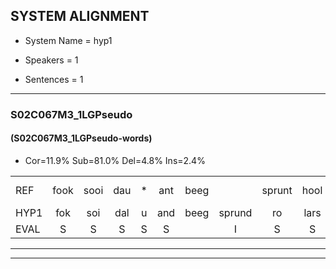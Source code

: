 
## SYSTEM ALIGNMENT

- System Name = hyp1

- Speakers = 1

- Sentences = 1

---

### S02C067M3_1LGPseudo

#### (S02C067M3_1LGPseudo-words)

- Cor=11.9%	Sub=81.0%	Del=4.8%	Ins=2.4%

|  |  |  |  |  |  |  |  |  |  |  |  |  |  |  |  |  |  |  |  |  |  |  |  |  |  |  |  |  |  |  |  |  |  |  |  |  |  |  |  |  |  |  |
|:--- |:---:|:---:|:---:|:---:|:---:|:---:|:---:|:---:|:---:|:---:|:---:|:---:|:---:|:---:|:---:|:---:|:---:|:---:|:---:|:---:|:---:|:---:|:---:|:---:|:---:|:---:|:---:|:---:|:---:|:---:|:---:|:---:|:---:|:---:|:---:|:---:|:---:|:---:|:---:|:---:|:---:|:---:|
| REF | fook | sooi | dau | * | ant | beeg |  | sprunt | hool | larst | vout | zwoei | fam | rachts | vaap | sprieuw*(spreeuw) | keng | swoers | doer | plirt | jien | blard | guul | hoekt | neeuw*(sneeuw) | noork | vid | zans | leum | haans | spaai | sjalt | heik | sank | roen | frijk | eem | schard | grek | dron | snaaf | stuid |
| HYP1 | fok | soi | dal | u | and | beeg | sprund | ro | lars | t | vout |  |  | zo | fan | racht | fap | sprel | ken | soors | door | lirt | blaht | hoekt | neo | nork | sit | sans | e | a | sp | selt | erk | son | roen | frijk | één | scgart | grik | drom | snf | stuit |
| EVAL | S | S | S | S | S |  | I | S | S | S |  | D | D | S | S | S | S | S | S | S | S | S | S |  | S | S | S | S | S | S | S | S | S | S |  |  | S | S | S | S | S | S |
---

---
